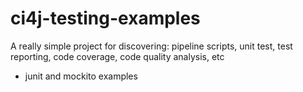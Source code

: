 # ci4j-testing-examples
A really simple project for discovering: pipeline scripts, unit test, test reporting, code coverage, code quality analysis, etc
* junit and mockito examples

